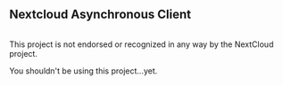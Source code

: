 ## Nextcloud Asynchronous Client
######

This project is not endorsed or recognized in any way by the NextCloud
project.

You shouldn't be using this project...yet.

